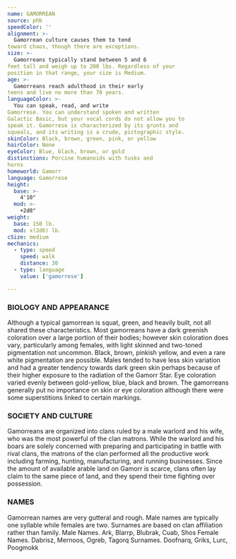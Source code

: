```yaml
---
name: GAMORREAN
source: phb
speedColor: ''
alignment: >-
  Gamorrean culture causes them to tend
toward chaos, though there are exceptions.
size: >-
  Gamorreans typically stand between 5 and 6
feet tall and weigh up to 200 lbs. Regardless of your
position in that range, your size is Medium.
age: >-
  Gamorreans reach adulthood in their early
teens and live no more than 70 years.
languageColor: >-
  You can speak, read, and write
Gamorrese. You can understand spoken and written
Galactic Basic, but your vocal cords do not allow you to
speak it. Gamorrese is characterized by its grunts and
squeals, and its writing is a crude, pictographic style.
skinColor: Black, brown, green, pink, or yellow
hairColor: None
eyeColor: Blue, black, brown, or gold
distinctions: Porcine humanoids with tusks and
horns
homeworld: Gamorr
language: Gamorrese
height:
  base: >-
    4'10"
  mod: >-
    +2d8"
weight:
  base: 150 lb.
  mod: x(2d6) lb. 
cSize: medium
mechanics:
  - type: speed
    speed: walk
    distance: 30
  - type: language
    value: ['gamorrese']

---
```

### BIOLOGY AND APPEARANCE
Although a typical gamorrean is squat, green, and
heavily built, not all shared these characteristics. Most
gamorreans have a dark greenish coloration over a
large portion of their bodies; however skin coloration
does vary, particularly among females, with light
skinned and two-toned pigmentation not uncommon.
Black, brown, pinkish yellow, and even a rare white
pigmentation are possible. Males tended to have less
skin variation and had a greater tendency towards dark
green skin perhaps because of their higher exposure to
the radiation of the Gamorr Star. Eye coloration varied
evenly between gold-yellow, blue, black and brown.
The gamorreans generally put no importance on skin
or eye coloration although there were some
superstitions linked to certain markings.

### SOCIETY AND CULTURE
Gamorreans are organized into clans ruled by a male
warlord and his wife, who was the most powerful of
the clan matrons. While the warlord and his boars are
solely concerned with preparing and participating in
battle with rival clans, the matrons of the clan
performed all the productive work including farming,
hunting, manufacturing, and running businesses. Since
the amount of available arable land on Gamorr is
scarce, clans often lay claim to the same piece of land,
and they spend their time fighting over possession.

### NAMES
Gamorrean names are very gutteral and rough. Male
names are typically one syllable while females are two.
Surnames are based on clan affiliation rather than
family.
Male Names. Ark, Blarrp, Blubrak, Cuab, Shos
Female Names. Dabrisz, Mernoos, Ogreb, Tagorq
Surnames. Doofnarq, Griks, Lurc, Poogmokk
